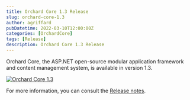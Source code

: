```yaml
---
title: Orchard Core 1.3 Release
slug: orchard-core-1.3
author: agriffard
pubDatetime: 2022-03-10T12:00:00Z
categories: [OrchardCore]
tags: [Release]
description: Orchard Core 1.3 Release
---
```


Orchard Core, the ASP.NET open-source modular application framework and content management system, is available in version 1.3.

[![Orchard Core 1.3](https://opengraph.githubassets.com/5eda8251e3713774011499a7e51469bff6ff0c8de41b872948777e5226736006/OrchardCMS/OrchardCore/releases/tag/v1.3.0)](https://github.com/OrchardCMS/OrchardCore/releases/tag/v1.3.0)

For more information, you can consult the [Release notes](https://docs.orchardcore.net/en/latest/docs/releases/1.3.0/).
